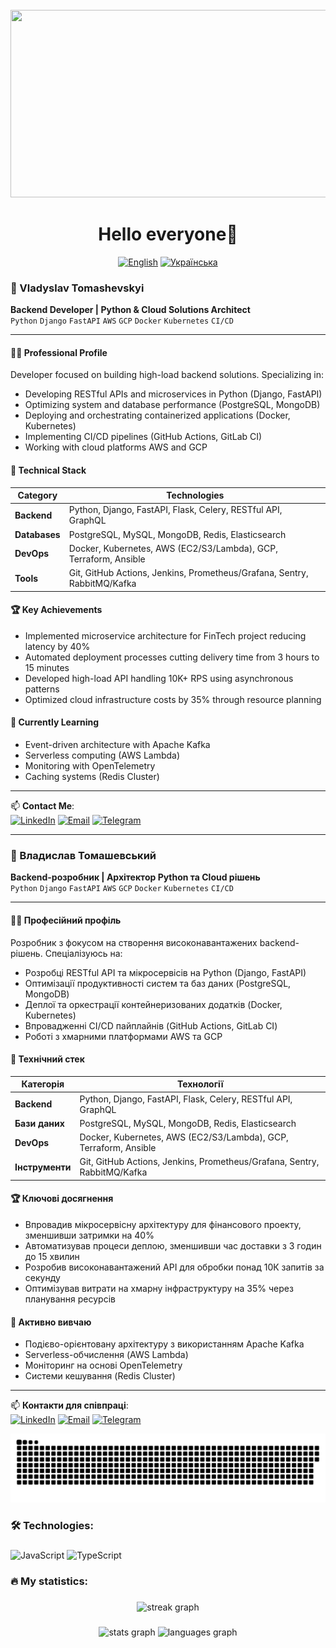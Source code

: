 <br clear="both">

<div align="center">
  <img height="300" width="600" src="https://user-images.githubusercontent.com/74038190/225813708-98b745f2-7d22-48cf-9150-083f1b00d6c9.gif"  />
</div>

###

<h1 align="center">Hello everyone👋</h1>






<p align="center">
  <a href="#english"><img src="https://img.shields.io/badge/English-005BBB?style=flat&logo=google-translate&logoColor=white" alt="English"></a>
  <a href="#ukrainian"><img src="https://img.shields.io/badge/Українська-FFD500?style=flat&logo=google-translate&logoColor=black" alt="Українська"></a>
</p>

<a id="english"></a>
### 🚀 Vladyslav Tomashevskyi  
**Backend Developer | Python & Cloud Solutions Architect**  
`Python` `Django` `FastAPI` `AWS` `GCP` `Docker` `Kubernetes` `CI/CD`

---

#### 👨‍💻 Professional Profile  
Developer focused on building high-load backend solutions. Specializing in:  
- Developing RESTful APIs and microservices in Python (Django, FastAPI)  
- Optimizing system and database performance (PostgreSQL, MongoDB)  
- Deploying and orchestrating containerized applications (Docker, Kubernetes)  
- Implementing CI/CD pipelines (GitHub Actions, GitLab CI)  
- Working with cloud platforms AWS and GCP  

#### 🔧 Technical Stack  
| Category       | Technologies                                                                 |
|----------------|------------------------------------------------------------------------------|
| **Backend**    | Python, Django, FastAPI, Flask, Celery, RESTful API, GraphQL                |
| **Databases**  | PostgreSQL, MySQL, MongoDB, Redis, Elasticsearch                            |
| **DevOps**     | Docker, Kubernetes, AWS (EC2/S3/Lambda), GCP, Terraform, Ansible            |
| **Tools**      | Git, GitHub Actions, Jenkins, Prometheus/Grafana, Sentry, RabbitMQ/Kafka    |

#### 🏆 Key Achievements  
- Implemented microservice architecture for FinTech project reducing latency by 40%  
- Automated deployment processes cutting delivery time from 3 hours to 15 minutes  
- Developed high-load API handling 10K+ RPS using asynchronous patterns  
- Optimized cloud infrastructure costs by 35% through resource planning  

#### 🌱 Currently Learning  
- Event-driven architecture with Apache Kafka  
- Serverless computing (AWS Lambda)  
- Monitoring with OpenTelemetry  
- Caching systems (Redis Cluster)  

---

📫 **Contact Me**:  
[![LinkedIn](https://img.shields.io/badge/LinkedIn-0A66C2?style=flat&logo=linkedin&logoColor=white)](https://www.linkedin.com/in/vladyslav-tomashevskyi) 
[![Email](https://img.shields.io/badge/Gmail-D14836?style=flat&logo=gmail&logoColor=white)](mailto:your_email@gmail.com)
[![Telegram](https://img.shields.io/badge/Telegram-2CA5E0?style=flat&logo=telegram&logoColor=white)](https://t.me/your_username)

---

<a id="ukrainian"></a>
### 🚀 Владислав Томашевський  
**Backend-розробник | Архітектор Python та Cloud рішень**  
`Python` `Django` `FastAPI` `AWS` `GCP` `Docker` `Kubernetes` `CI/CD`

---

#### 👨‍💻 Професійний профіль  
Розробник з фокусом на створення високонавантажених backend-рішень. Спеціалізуюсь на:  
- Розробці RESTful API та мікросервісів на Python (Django, FastAPI)  
- Оптимізації продуктивності систем та баз даних (PostgreSQL, MongoDB)  
- Деплої та оркестрації контейнеризованих додатків (Docker, Kubernetes)  
- Впровадженні CI/CD пайплайнів (GitHub Actions, GitLab CI)  
- Роботі з хмарними платформами AWS та GCP  

#### 🔧 Технічний стек  
| Категорія      | Технології                                                                 |
|----------------|----------------------------------------------------------------------------|
| **Backend**    | Python, Django, FastAPI, Flask, Celery, RESTful API, GraphQL              |
| **Бази даних** | PostgreSQL, MySQL, MongoDB, Redis, Elasticsearch                          |
| **DevOps**     | Docker, Kubernetes, AWS (EC2/S3/Lambda), GCP, Terraform, Ansible           |
| **Інструменти**| Git, GitHub Actions, Jenkins, Prometheus/Grafana, Sentry, RabbitMQ/Kafka  |

#### 🏆 Ключові досягнення  
- Впровадив мікросервісну архітектуру для фінансового проекту, зменшивши затримки на 40%  
- Автоматизував процеси деплою, зменшивши час доставки з 3 годин до 15 хвилин  
- Розробив високонавантажений API для обробки понад 10К запитів за секунду  
- Оптимізував витрати на хмарну інфраструктуру на 35% через планування ресурсів  

#### 🌱 Активно вивчаю  
- Подієво-орієнтовану архітектуру з використанням Apache Kafka  
- Serverless-обчислення (AWS Lambda)  
- Моніторинг на основі OpenTelemetry  
- Системи кешування (Redis Cluster)  

---

📫 **Контакти для співпраці**:  
[![LinkedIn](https://img.shields.io/badge/LinkedIn-0A66C2?style=flat&logo=linkedin&logoColor=white)](https://www.linkedin.com/in/vladyslav-tomashevskyi) 
[![Email](https://img.shields.io/badge/Gmail-D14836?style=flat&logo=gmail&logoColor=white)](mailto:ваш_email@gmail.com)
[![Telegram](https://img.shields.io/badge/Telegram-2CA5E0?style=flat&logo=telegram&logoColor=white)](https://t.me/ваш_username)






<p align="center">
 <img width="600" src="assets/github-snake.svg" alt="snake"/>
</p>

###

<h3 align="left">🛠 Technologies:</h3>

###

![JavaScript](https://img.shields.io/badge/-JavaScript-F7DF1E?logo=javascript&logoColor=black) 
![TypeScript](https://img.shields.io/badge/-TypeScript-3178C6?logo=typescript&logoColor=white)

###

<h3 align="left">🔥 My statistics:</h3>

###

<div align="center">
  <img src="https://streak-stats.demolab.com/?user=Tomashevskyi-Vladyslav&locale=en&mode=daily&theme=dark&hide_border=false&border_radius=5&order=3" height="220" alt="streak graph"/>
</div>

###

<div align="center">
  <img src="https://github-readme-stats.vercel.app/api?username=Tomashevskyi-Vladyslav&hide_title=false&hide_rank=false&show_icons=true&include_all_commits=true&count_private=true&disable_animations=false&theme=dracula&locale=en&hide_border=false&order=1" height="150" alt="stats graph"  />
  <img src="https://github-readme-stats.vercel.app/api/top-langs?username=Tomashevskyi-Vladyslav&locale=en&hide_title=false&layout=compact&card_width=320&langs_count=5&theme=dracula&hide_border=false&order=2%22%20height=%22150%22%20alt=%22languages%20graph" height="150" alt="languages graph"  />
</div>

###
